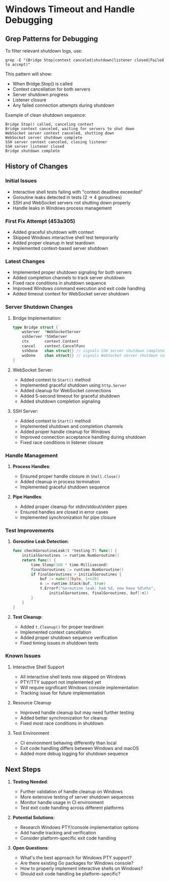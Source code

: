# Windows Timeout and Handle Debugging

## Grep Patterns for Debugging

To filter relevant shutdown logs, use:
```
grep -E "(Bridge Stop|context canceled|shutdown|listener closed|Failed to accept)"
```

This pattern will show:
- When Bridge.Stop() is called
- Context cancellation for both servers
- Server shutdown progress
- Listener closure
- Any failed connection attempts during shutdown

Example of clean shutdown sequence:
```
Bridge Stop() called, canceling context
Bridge context canceled, waiting for servers to shut down
WebSocket server context canceled, shutting down
WebSocket server shutdown complete
SSH server context canceled, closing listener
SSH server listener closed
Bridge shutdown complete
```

## History of Changes

### Initial Issues
- Interactive shell tests failing with "context deadline exceeded"
- Goroutine leaks detected in tests (2 → 4 goroutines)
- SSH and WebSocket servers not shutting down properly
- Handle leaks in Windows process management

### First Fix Attempt (453a305)
- Added graceful shutdown with context
- Skipped Windows interactive shell test temporarily
- Added proper cleanup in test teardown
- Implemented context-based server shutdown

### Latest Changes
- Implemented proper shutdown signaling for both servers
- Added completion channels to track server shutdown
- Fixed race conditions in shutdown sequence
- Improved Windows command execution and exit code handling
- Added timeout context for WebSocket server shutdown

### Server Shutdown Changes
1. Bridge Implementation:
   ```go
   type Bridge struct {
       wsServer  *WebSocketServer
       sshServer *SSHServer
       ctx       context.Context
       cancel    context.CancelFunc
       sshDone   chan struct{} // signals SSH server shutdown complete
       wsDone    chan struct{} // signals WebSocket server shutdown complete
   }
   ```

2. WebSocket Server:
   - Added context to `Start()` method
   - Implemented graceful shutdown using `http.Server`
   - Added cleanup for WebSocket connections
   - Added 5-second timeout for graceful shutdown
   - Added shutdown completion signaling

3. SSH Server:
   - Added context to `Start()` method
   - Implemented shutdown and completion channels
   - Added proper handle cleanup for Windows
   - Improved connection acceptance handling during shutdown
   - Fixed race conditions in listener closure

### Handle Management
1. **Process Handles**:
   - Ensured proper handle closure in `Shell.Close()`
   - Added cleanup in process termination
   - Implemented graceful shutdown sequence

2. **Pipe Handles**:
   - Added proper cleanup for stdin/stdout/stderr pipes
   - Ensured handles are closed in error cases
   - Implemented synchronization for pipe closure

### Test Improvements
1. **Goroutine Leak Detection**:
   ```go
   func checkGoroutineLeak(t *testing.T) func() {
       initialGoroutines := runtime.NumGoroutine()
       return func() {
           time.Sleep(100 * time.Millisecond)
           finalGoroutines := runtime.NumGoroutine()
           if finalGoroutines > initialGoroutines {
               buf := make([]byte, 1<<20)
               n := runtime.Stack(buf, true)
               t.Errorf("Goroutine leak: had %d, now have %d\n%s",
                   initialGoroutines, finalGoroutines, buf[:n])
           }
       }
   }
   ```

2. **Test Cleanup**:
   - Added `t.Cleanup()` for proper teardown
   - Implemented context cancellation
   - Added proper shutdown sequence verification
   - Fixed timing issues in shutdown tests

### Known Issues
1. Interactive Shell Support
   - All interactive shell tests now skipped on Windows
   - PTY/TTY support not implemented yet
   - Will require significant Windows console implementation
   - Tracking issue for future implementation

2. Resource Cleanup
   - Improved handle cleanup but may need further testing
   - Added better synchronization for cleanup
   - Fixed most race conditions in shutdown

3. Test Environment
   - CI environment behaving differently than local
   - Exit code handling differs between Windows and macOS
   - Added more debug logging for shutdown sequence

## Next Steps

1. **Testing Needed**:
   - Further validation of handle cleanup on Windows
   - More extensive testing of server shutdown sequences
   - Monitor handle usage in CI environment
   - Test exit code handling across different platforms

2. **Potential Solutions**:
   - Research Windows PTY/console implementation options
   - Add handle tracking and verification
   - Consider platform-specific exit code handling

3. **Open Questions**:
   - What's the best approach for Windows PTY support?
   - Are there existing Go packages for Windows console?
   - How to properly implement interactive shells on Windows?
   - Should exit code handling be platform-specific? 